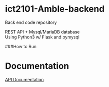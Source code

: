 # ict2101-Amble-backend
Back end code repository  

REST API + Mysql/MariaDB database  
Using Python3 w/ Flask and pymysql

###How to Run  


# Documentation
[API Documentation](https://docs.google.com/document/d/1YnJoDLhQgFwOwnHlbMjkgAQh_Wkc6BzzvwpF8y2Znd0/edit#heading=h.25i711zba5zu)